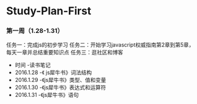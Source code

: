 # Study-Plan-First
### 第一周（1.28-1.31） 
任务一：完成js的初步学习 
任务二：开始学习javascript权威指南第2章到第5章，每天一章并总结重要知识点 
任务三：逛社区和博客
- 时间                            -读书笔记 
- 2016.1.28                 -《 js犀牛书》词法结构 
- 2016.1.29                 -《js犀牛书》类型、值和变量 
- 2016.1.30                 -《js犀牛书》表达式和运算符 
- 2016.1.31                 -《js犀牛书》语句

